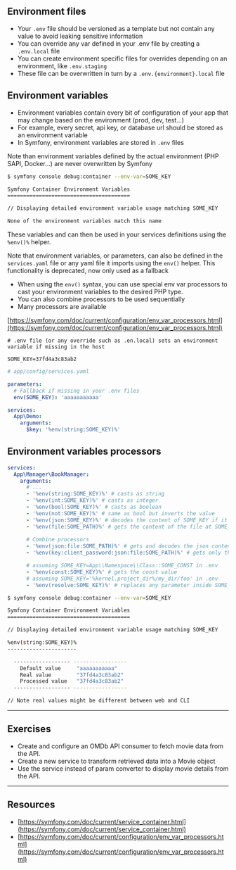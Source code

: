 ## Environment files

- Your `.env` file should be versioned as a template but not contain any value to avoid leaking sensitive information
- You can override any var defined in your .env file by creating a `.env.local` file
- You can create environment specific files for overrides depending on an environment, like `.env.staging`
- These file can be overwritten in turn by a `.env.{environment}.local` file

## Environment variables

- Environment variables contain every bit of configuration of your app that may change based on the environment (prod, dev, test…)
- For example, every secret, api key, or database url should be stored as an environment variable
- In Symfony, environment variables are stored in `.env` files

Note than environment variables defined by the actual environment (PHP SAPI, Docker…) are never overwritten by Symfony

```bash
$ symfony console debug:container --env-var=SOME_KEY

Symfony Container Environment Variables
=======================================

// Displaying detailed environment variable usage matching SOME_KEY

None of the environment variables match this name
```

These variables and can then be used in your services definitions using the `%env()%` helper.

Note that environment variables, or parameters, can also be defined in the `services.yaml` file or any yaml file it imports using the `env()` helper.
This functionality is deprecated, now only used as a fallback

- When using the `env()` syntax, you can use special env var processors to cast your environment variables to the desired PHP type.
- You can also combine processors to be used sequentially
- Many processors are available

[https://symfony.com/doc/current/configuration/env_var_processors.html](https://symfony.com/doc/current/configuration/env_var_processors.html)

```dotenv
# .env file (or any override such as .en.local) sets an environment variable if missing in the host

SOME_KEY=37fd4a3c83ab2
```

```yaml
# app/config/services.yaml

parameters:
  # Fallback if missing in your .env files
  env(SOME_KEY): 'aaaaaaaaaaa'

services:
  App\Demo:
    arguments:
      $key: '%env(string:SOME_KEY)%'
```

## Environment variables processors

```yaml
services:
  App\Manager\BookManager:
    arguments:
      # ...
      - '%env(string:SOME_KEY)%' # casts as string
      - '%env(int:SOME_KEY)%' # casts as integer
      - '%env(bool:SOME_KEY)%' # casts as boolean
      - '%env(not:SOME_KEY)%' # same as bool but inverts the value
      - '%env(json:SOME_KEY)%' # decodes the content of SOME_KEY if it's json encoded
      - '%env(file:SOME_PATH)%' # gets the content of the file at SOME_PATH
      
      # Combine processors
      - '%env(json:file:SOME_PATH)%' # gets and decodes the json content of file at SOME_PATH
      - '%env(key:client_password:json:file:SOME_PATH)%' # gets only the 'client_password' key contained in the json content of file at SOME_PATH

      # assuming SOME_KEY=App\\Namespace\\Class::SOME_CONST in .env
      - '%env(const:SOME_KEY)%' # gets the const value
      # assuming SOME_KEY='%kernel.project_dir%/my_dir/foo' in .env
      - '%env(resolve:SOME_KEY)%' # replaces any parameter inside SOME_KEY bu its value
```

```bash
$ symfony console debug:container --env-var=SOME_KEY

Symfony Container Environment Variables
=======================================

// Displaying detailed environment variable usage matching SOME_KEY

%env(string:SOME_KEY)%
----------------------

  ------------------ -----------------
    Default value     "aaaaaaaaaaa"
    Real value        "37fd4a3c83ab2"
    Processed value   "37fd4a3c83ab2"
  ------------------ -----------------

// Note real values might be different between web and CLI
```

---

## Exercises

- Create and configure an OMDb API consumer to fetch movie data from the API.
- Create a new service to transform retrieved data into a Movie object
- Use the service instead of param converter to display movie details from the API.

---

## Resources

- [https://symfony.com/doc/current/service_container.html](https://symfony.com/doc/current/service_container.html)
- [https://symfony.com/doc/current/configuration/env_var_processors.html](https://symfony.com/doc/current/configuration/env_var_processors.html)

